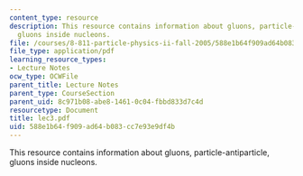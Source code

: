 ```yaml
---
content_type: resource
description: This resource contains information about gluons, particle-antiparticle,
  gluons inside nucleons.
file: /courses/8-811-particle-physics-ii-fall-2005/588e1b64f909ad64b083cc7e93e9df4b_lec3.pdf
file_type: application/pdf
learning_resource_types:
- Lecture Notes
ocw_type: OCWFile
parent_title: Lecture Notes
parent_type: CourseSection
parent_uid: 8c971b08-abe8-1461-0c04-fbbd833d7c4d
resourcetype: Document
title: lec3.pdf
uid: 588e1b64-f909-ad64-b083-cc7e93e9df4b
---
```

This resource contains information about gluons, particle-antiparticle, gluons inside nucleons.

